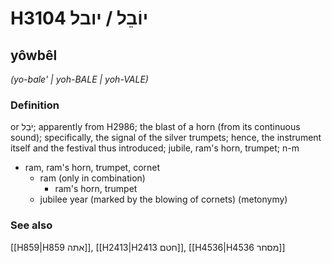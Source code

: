 # H3104 יוֹבֵל / יובל

## yôwbêl

_(yo-bale' | yoh-BALE | yoh-VALE)_

### Definition

or יֹבֵל; apparently from H2986; the blast of a horn (from its continuous sound); specifically, the signal of the silver trumpets; hence, the instrument itself and the festival thus introduced; jubile, ram's horn, trumpet; n-m

- ram, ram's horn, trumpet, cornet
  - ram (only in combination)
    - ram's horn, trumpet
  - jubilee year (marked by the blowing of cornets) (metonymy)

### See also

[[H859|H859 אתה]], [[H2413|H2413 חטם]], [[H4536|H4536 מסחר]]
